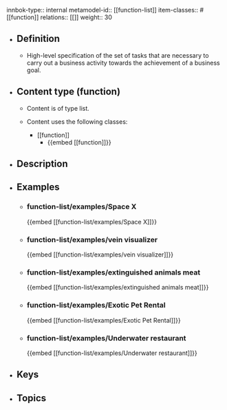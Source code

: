 innbok-type:: internal
metamodel-id:: [[function-list]]
item-classes:: #[[function]]
relations:: [[]]
weight:: 30

- ## Definition
  - High-level specification of the set of tasks that are necessary to carry out a business activity towards the achievement of a business goal.
- ## Content type (function)
  - Content is of type list.
  
  - Content uses the following classes:
    - [[function]]
      - {{embed [[function]]}}
  
- ## Description
- ## Examples
  - ### function-list/examples/Space X
    {{embed [[function-list/examples/Space X]]}}
  - ### function-list/examples/vein visualizer
    {{embed [[function-list/examples/vein visualizer]]}}
  - ### function-list/examples/extinguished animals meat
    {{embed [[function-list/examples/extinguished animals meat]]}}
  - ### function-list/examples/Exotic Pet Rental
    {{embed [[function-list/examples/Exotic Pet Rental]]}}
  - ### function-list/examples/Underwater restaurant
    {{embed [[function-list/examples/Underwater restaurant]]}}
  
- ## Keys
  
- ## Topics
  

